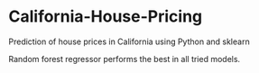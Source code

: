 # California-House-Pricing
Prediction of house prices in California using Python and sklearn

Random forest regressor performs the best in all tried models.
